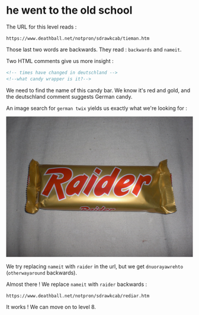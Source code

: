 # he went to the old school

The URL for this level reads :

```
https://www.deathball.net/notpron/sdrawkcab/tieman.htm
```

Those last two words are backwards. They read : `backwards` and `nameit`.

Two HTML comments give us more insight :

```html
<!-- times have changed in deutschland -->
<!--what candy wrapper is it?-->
```

We need to find the name of this candy bar. We know it's red and gold, and the deutschland comment suggests German candy.

An image search for `german twix` yields us exactly what we're looking for :

![Raider bar](raider.jpg)

We try replacing `nameit` with `raider` in the url, but we get `dnuorayawrehto` (`otherwayaround` backwards).

Almost there ! We replace `nameit` with `raider` backwards :

```
https://www.deathball.net/notpron/sdrawkcab/rediar.htm
```

It works ! We can move on to level 8.